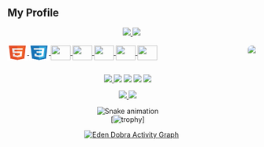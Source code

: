 ## My Profile  
<div align="center" style="display: inline_block">
  <a href="https://github.com/edendobra">
  <img height="155em" src="https://github-readme-stats.vercel.app/api?username=edendobra&show_icons=true&theme=github_dark&include_all_commits=true&count_private=true"/>
  <img height="155em" src="https://github-readme-stats.vercel.app/api/top-langs/?username=edendobra&layout=compact&langs_count=7&theme=github_dark"/>
</div>
<div style="display: inline_block"><br>
  <img align="center"  height="30" width="40" src="https://raw.githubusercontent.com/devicons/devicon/master/icons/html5/html5-original.svg">
  <img align="center"  height="30" width="40" src="https://raw.githubusercontent.com/devicons/devicon/master/icons/css3/css3-original.svg">
  <img align="center"  height="30" width="40" src="https://cdn.jsdelivr.net/gh/devicons/devicon/icons/javascript/javascript-original.svg">
  <img align="center"  height="30" width="40" src="https://cdn.jsdelivr.net/gh/devicons/devicon/icons/php/php-original.svg">
  <img align="center"  height="30" width="40" src="https://cdn.jsdelivr.net/gh/devicons/devicon/icons/laravel/laravel-plain-wordmark.svg">
  <img align="center"  height="30" width="40" src="https://cdn.jsdelivr.net/gh/devicons/devicon/icons/mysql/mysql-original-wordmark.svg">
  <img align="center"  height="30" width="40" src="https://cdn.jsdelivr.net/gh/devicons/devicon/icons/java/java-original.svg">

  
  <img align="right"  height="150" style="border-radius:70px;" src="https://avatars.githubusercontent.com/u/78793968?s=400&u=516c5ce9baa4598a9bfa7de93d806db1eadd6ad1&v=4">
</div>
  
  ##
  
<div align="center"> 
   <a href = "https://drive.google.com/file/d/11nllas0hLBCThB4t5ZzMekV1NWnd9G9c/view?usp=sharing"> <img target="_blank" src="https://img.shields.io/badge/CV-Open%20CV-grey?style=for-the-badge" >
  <a href="https://www.instagram.com/edendobra_/" target="_blank"><img src="https://img.shields.io/badge/-Instagram-%23E4405F?style=for-the-badge&logo=instagram&logoColor=white" target="_blank"></a>
 <a href="https://discordapp.com/users/844978201393627156" target="_blank"><img src="https://img.shields.io/badge/Discord-7289DA?style=for-the-badge&logo=discord&logoColor=white" target="_blank"></a> 
  <a href = "mailto:edendobra031@gmail.com"><img src="https://img.shields.io/badge/Gmail-D14836?style=for-the-badge&logo=gmail&logoColor=white" target="_blank"></a>
  <a href = "https://github.com/edendobra"> <img target="_blank" src="https://img.shields.io/badge/GitHub-100000?style=for-the-badge&logo=github&logoColor=white" >

    
    
   <a href = "#"> <img src="https://img.shields.io/badge/linkedin-0e76a8?style=for-the-badge&logo=linkedin&logoColor=white" >
 <img src="https://img.shields.io/github/followers/edendobra.svg?style=social&label=Follow&maxAge=2592000" ></a>
  
   ![Snake animation](https://github.com/edendobra/edendobra-master/blob/main/snake.svg) <br>
   [![trophy](https://github-profile-trophy.vercel.app/?username=edendobra&theme=nord)]
  <br />
  
<a href="https://github.com/edendobra/"><img alt="Eden Dobra Activity Graph" src="https://activity-graph.herokuapp.com/graph?username=edendobra&bg_color=0D1117&color=5BCDEC&line=5BCDEC&point=FFFFFF&hide_border=true" /></a> <br/> <a href="https://github.com/edendobra/"><img alt="" src="https://komarev.com/ghpvc/?username=edendobra" /></a>
  
</div>
  
 
